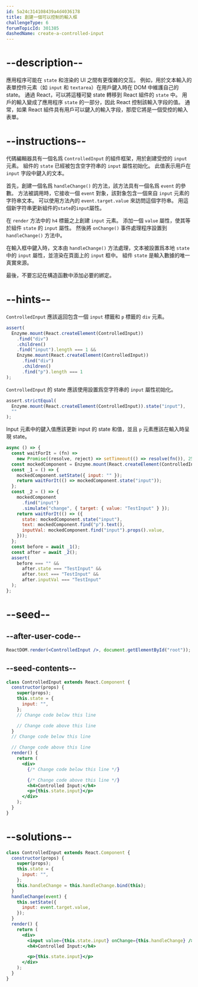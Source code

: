 ```yaml
---
id: 5a24c314108439a4d4036178
title: 創建一個可以控制的輸入框
challengeType: 6
forumTopicId: 301385
dashedName: create-a-controlled-input
---
```


# --description--

應用程序可能在 `state` 和渲染的 UI 之間有更復雜的交互。 例如，用於文本輸入的表單控件元素（如 `input` 和 `textarea`）在用戶鍵入時在 DOM 中維護自己的 state。 通過 React，可以將這種可變 state 轉移到 React 組件的 `state` 中。 用戶的輸入變成了應用程序 `state` 的一部分，因此 React 控制該輸入字段的值。 通常，如果 React 組件具有用戶可以鍵入的輸入字段，那麼它將是一個受控的輸入表單。

# --instructions--

代碼編輯器具有一個名爲 `ControlledInput` 的組件框架，用於創建受控的 `input` 元素。 組件的 `state` 已經被包含空字符串的 `input` 屬性初始化。 此值表示用戶在 `input` 字段中鍵入的文本。

首先，創建一個名爲 `handleChange()` 的方法，該方法具有一個名爲 `event` 的參數。 方法被調用時，它接收一個 `event` 對象，該對象包含一個來自 `input` 元素的字符串文本。 可以使用方法內的 `event.target.value` 來訪問這個字符串。 用這個新字符串更新組件的`state`的`input`屬性。

在 `render` 方法中的 `h4` 標籤之上創建 `input` 元素。 添加一個 `value` 屬性，使其等於組件 `state` 的 `input` 屬性。 然後將 `onChange()` 事件處理程序設置到 `handleChange()` 方法中。

在輸入框中鍵入時，文本由 `handleChange()` 方法處理，文本被設置爲本地 `state` 中的 `input` 屬性，並渲染在頁面上的 `input` 框中。 組件 `state` 是輸入數據的唯一真實來源。

最後，不要忘記在構造函數中添加必要的綁定。

# --hints--

`ControlledInput` 應該返回包含一個 `input` 標籤和 `p` 標籤的 `div` 元素。

```js
assert(
  Enzyme.mount(React.createElement(ControlledInput))
    .find("div")
    .children()
    .find("input").length === 1 &&
    Enzyme.mount(React.createElement(ControlledInput))
      .find("div")
      .children()
      .find("p").length === 1
);
```

`ControlledInput` 的 state 應該使用設置爲空字符串的 `input` 屬性初始化。

```js
assert.strictEqual(
  Enzyme.mount(React.createElement(ControlledInput)).state("input"),
  ""
);
```

Input 元素中的鍵入值應該更新 input 的 state 和值，並且 `p` 元素應該在輸入時呈現 state。

```js
async () => {
  const waitForIt = (fn) =>
    new Promise((resolve, reject) => setTimeout(() => resolve(fn()), 250));
  const mockedComponent = Enzyme.mount(React.createElement(ControlledInput));
  const _1 = () => {
    mockedComponent.setState({ input: "" });
    return waitForIt(() => mockedComponent.state("input"));
  };
  const _2 = () => {
    mockedComponent
      .find("input")
      .simulate("change", { target: { value: "TestInput" } });
    return waitForIt(() => ({
      state: mockedComponent.state("input"),
      text: mockedComponent.find("p").text(),
      inputVal: mockedComponent.find("input").props().value,
    }));
  };
  const before = await _1();
  const after = await _2();
  assert(
    before === "" &&
      after.state === "TestInput" &&
      after.text === "TestInput" &&
      after.inputVal === "TestInput"
  );
};
```

# --seed--

## --after-user-code--

```jsx
ReactDOM.render(<ControlledInput />, document.getElementById("root"));
```

## --seed-contents--

```jsx
class ControlledInput extends React.Component {
  constructor(props) {
    super(props);
    this.state = {
      input: "",
    };
    // Change code below this line

    // Change code above this line
  }
  // Change code below this line

  // Change code above this line
  render() {
    return (
      <div>
        {/* Change code below this line */}

        {/* Change code above this line */}
        <h4>Controlled Input:</h4>
        <p>{this.state.input}</p>
      </div>
    );
  }
}
```

# --solutions--

```jsx
class ControlledInput extends React.Component {
  constructor(props) {
    super(props);
    this.state = {
      input: "",
    };
    this.handleChange = this.handleChange.bind(this);
  }
  handleChange(event) {
    this.setState({
      input: event.target.value,
    });
  }
  render() {
    return (
      <div>
        <input value={this.state.input} onChange={this.handleChange} />
        <h4>Controlled Input:</h4>

        <p>{this.state.input}</p>
      </div>
    );
  }
}
```

